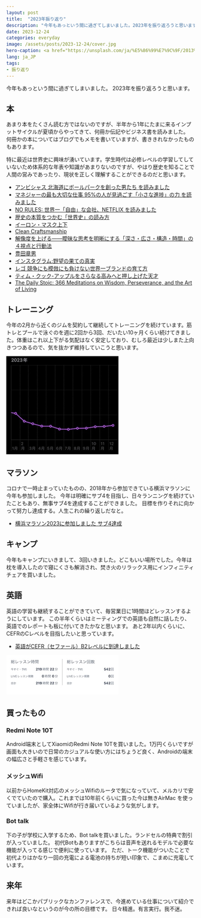 ```yaml
---
layout: post
title:  "2023年振り返り"
description: "今年もあっという間に過ぎてしまいました。2023年を振り返ろうと思います。"
date: 2023-12-24
categories: everyday
image: /assets/posts/2023-12-24/cover.jpg
hero-caption: <a href="https://unsplash.com/ja/%E5%86%99%E7%9C%9F/2013%E5%B9%B4%E3%81%AE%E6%95%B0%E5%AD%97%E3%81%8C%E6%9B%B8%E3%81%8B%E3%82%8C%E3%81%9F%E9%BB%84%E8%89%B2%E3%81%84%E6%A4%85%E5%AD%90-jaacHOkToDA?utm_content=creditCopyText&utm_medium=referral&utm_source=unsplash">Unsplash</a>の<a href="https://unsplash.com/ja/@aakashdhage?utm_content=creditCopyText&utm_medium=referral&utm_source=unsplash">Aakash Dhage</a>が撮影した写真
lang: ja_JP
tags:
- 振り返り
---
```


今年もあっという間に過ぎてしまいました。
2023年を振り返ろうと思います。

## 本
あまり本をたくさん読む方ではないのですが、半年から1年にたまに来るインプットサイクルが夏頃からやってきて、何冊か伝記やビジネス書を読みました。
何冊かの本についてはブログでもメモを書いていますが、書ききれなかったものもあります。

特に最近は世界史に興味が湧いています。学生時代は必修レベルの学習してしていないため体系的な年表や知識があまりないのですが、やはり歴史を知ることで人間の営みであったり、現状を正しく理解することができるのだと思います。

- [アンビシャス 北海道にボールパークを創った男たち を読みました](https://masamichiueta.github.io/hobby/2023/08/27/ambitious.html)
- [マネジャーの最も大切な仕事 95%の人が見過ごす「小さな進捗」の力 を読みました](https://masamichiueta.github.io/hobby/2023/09/09/the-progress-principle.html)
- [NO RULES: 世界一「自由」な会社、NETFLIX を読みました](https://masamichiueta.github.io/hobby/2023/09/16/no-rules-netflix.html)
- [歴史の本質をつかむ「世界史」の読み方](https://amzn.asia/d/9JBsNEY)
- [イーロン・マスク上下](https://amzn.asia/d/0vwYB9R)
- [Clean Craftsmanship](https://amzn.asia/d/7N8cqh6)
- [解像度を上げる――曖昧な思考を明晰にする「深さ・広さ・構造・時間」の４視点と行動法 ](https://amzn.asia/d/exBVbYX)
- [豊田章男](https://amzn.asia/d/1lS2Cws)
- [インスタグラム:野望の果ての真実](https://amzn.asia/d/5W6G6w6)
- [レゴ 競争にも模倣にも負けない世界一ブランドの育て方](https://amzn.asia/d/dqhLxJY)
- [ティム・クック-アップルをさらなる高みへと押し上げた天才](https://amzn.asia/d/iduxKhD)
- [The Daily Stoic: 366 Meditations on Wisdom, Perseverance, and the Art of Living](https://amzn.asia/d/2glc99L)

## トレーニング
今年の2月から近くのジムを契約して継続してトレーニングを続けています。筋トレとプールで泳ぐのを週に2回から3回、だいたい10ヶ月くらい続けてきました。体重はこれ以上下がる気配はなく安定しており、むしろ最近は少しまた上向きつつあるので、気を抜かず維持していこうと思います。

![グラフ](/assets/posts/2023-12-24/graph.jpg "グラフ")

## マラソン
コロナで一時止まっていたものの、2018年から参加できている横浜マラソンに今年も参加しました。
今年は明確にサブ4を目指し、日々ランニングを続けていたこともあり、無事サブ4を達成することができました。
目標を作りそれに向かって努力し達成する。人生これの繰り返しだなと。

- [横浜マラソン2023に参加しました サブ4達成](https://masamichiueta.github.io/hobby/2023/11/04/yokohama-marathon-2023.html)

## キャンプ
今年もキャンプにいきまして、3回いきました。どこもいい場所でした。今年は枕を導入したので寝にくさも解消され、焚き火のリラックス用にインフィニティチェアを買いました。

## 英語
英語の学習も継続することができていて、毎営業日に1時間ほどレッスンするようにしています。
この半年くらいはミーティングでの英語も自然に話したり、英語でのレポートも板に付いてきたかなと思います。
あと2年以内くらいに、CEFRのCレベルを目指したいと思っています。

- [英語がCEFR（セファール）B2レベルに到達しました](https://masamichiueta.github.io/hobby/2023/07/02/english-reached-cefr-b2.html)

![NativeCamp](/assets/posts/2023-12-24/english.jpg "NativeCamp")

## 買ったもの

### Redmi Note 10T
Android端末としてXiaomiのRedmi Note 10Tを買いました。1万円くらいですが画面も大きいので日常のカジュアルな使い方にはちょうど良く、Androidの端末の幅広さと手軽さを感じています。

### メッシュWifi
以前からHomeKit対応のメッシュWifiのルータで気になっていて、メルカリで安くでていたので購入。これまでは10年前くらいに買った今は無きAirMac を使っていましたが、家全体にWifiが行き届いているような気がします。

### Bot talk 
下の子が学校に入学するため、Bot talkを買いました。ランドセルの特典で割引が入っていました。
初代Botもありますがこちらは音声を送れるモデルで必要な機能が入ってる感じで便利に使っています。
ただ、トーク機能がついたことで初代よりはかなり一回の充電による電池の持ちが短い印象で、こまめに充電しています。

## 来年
来年はどこかパブリックなカンファレンスで、今進めている仕事について紹介できれば良いなというのが今の所の目標です。
日々精進。有言実行。我不迷。